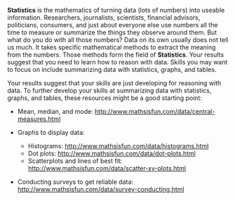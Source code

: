 **Statistics** is the mathematics of turning data (lots of numbers) into useable information. Researchers, journalists, scientists, financial advisors, politicians, consumers, and just about everyone else use numbers all the time to measure or summarize the things they observe around them.  But what do you do with all those numbers? Data on its own usually does not tell us much. It takes specific mathematical methods to extract the meaning from the numbers. Those methods form the field of **Statistics**. Your results suggest that you need to learn how to reason with data. Skills you may want to focus on include summarizing data with statistics, graphs, and tables.

Your results suggest that your skills are just developing for reasoning with data. To further develop your skills at summarizing data with statistics, graphs, and tables, these resources might be a good starting point:

* Mean, median, and mode: http://www.mathsisfun.com/data/central-measures.html

* Graphs to display data:
	* Histograms: http://www.mathsisfun.com/data/histograms.html
	* Dot plots: http://www.mathsisfun.com/data/dot-plots.html
	* Scatterplots and lines of best fit:  http://www.mathsisfun.com/data/scatter-xy-plots.html

* Conducting surveys to get reliable data: http://www.mathsisfun.com/data/survey-conducting.html

